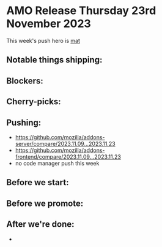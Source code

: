 # AMO Release Thursday 23rd November 2023

This week's push hero is [mat](https://github.com/diox)

## Notable things shipping:

## Blockers:

## Cherry-picks:
  
## Pushing:

- https://github.com/mozilla/addons-server/compare/2023.11.09...2023.11.23
- https://github.com/mozilla/addons-frontend/compare/2023.11.09...2023.11.23
- no code manager push this week

## Before we start:

## Before we promote:

  
## After we're done:
- 

